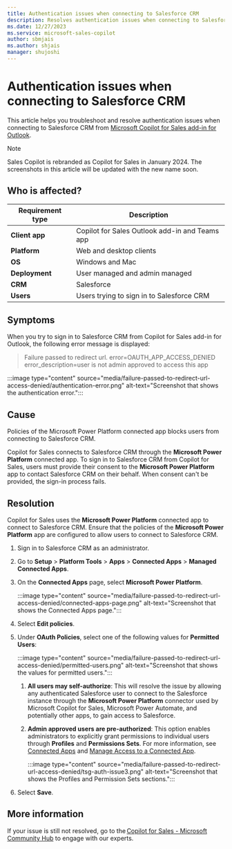 ```yaml
---
title: Authentication issues when connecting to Salesforce CRM
description: Resolves authentication issues when connecting to Salesforce CRM from Microsoft Copilot for Sales.
ms.date: 12/27/2023
ms.service: microsoft-sales-copilot
author: sbmjais
ms.author: shjais
manager: shujoshi
---
```

# Authentication issues when connecting to Salesforce CRM

This article helps you troubleshoot and resolve authentication issues when connecting to Salesforce CRM from [Microsoft Copilot for Sales add-in for Outlook](/microsoft-sales-copilot/use-sales-copilot-outlook).

> [!NOTE]
> Sales Copilot is rebranded as Copilot for Sales in January 2024. The screenshots in this article will be updated with the new name soon.

## Who is affected?

| Requirement type |Description  |
|---------|---------|
|**Client app**     |  Copilot for Sales Outlook add-in and Teams app   |
|**Platform**     | Web and desktop clients         |
|**OS**     | Windows and Mac         |
|**Deployment**     | User managed and admin managed       |
|**CRM**     | Salesforce      |
|**Users**     | Users trying to sign in to Salesforce CRM |

## Symptoms

When you try to sign in to Salesforce CRM from Copilot for Sales add-in for Outlook, the following error message is displayed:

> Failure passed to redirect url. error=OAUTH_APP_ACCESS_DENIED error_description=user is not admin approved to access this app

:::image type="content" source="media/failure-passed-to-redirect-url-access-denied/authentication-error.png" alt-text="Screenshot that shows the authentication error.":::

## Cause

Policies of the Microsoft Power Platform connected app blocks users from connecting to Salesforce CRM.

Copilot for Sales connects to Salesforce CRM through the **Microsoft Power Platform** connected app. To sign in to Salesforce CRM from Copilot for Sales, users must provide their consent to the **Microsoft Power Platform** app to contact Salesforce CRM on their behalf. When consent can't be provided, the sign-in process fails.

## Resolution

Copilot for Sales uses the **Microsoft Power Platform** connected app to connect to Salesforce CRM. Ensure that the policies of the **Microsoft Power Platform** app are configured to allow users to connect to Salesforce CRM.

1. Sign in to Salesforce CRM as an administrator.

2. Go to **Setup** > **Platform Tools** > **Apps** > **Connected Apps** > **Managed Connected Apps**.

3. On the **Connected Apps** page, select **Microsoft Power Platform**.

    :::image type="content" source="media/failure-passed-to-redirect-url-access-denied/connected-apps-page.png" alt-text="Screenshot that shows the Connected Apps page.":::

4. Select **Edit policies**.

5. Under **OAuth Policies**, select one of the following values for **Permitted Users**:

    :::image type="content" source="media/failure-passed-to-redirect-url-access-denied/permitted-users.png" alt-text="Screenshot that shows the values for permitted users.":::

    1. **All users may self-authorize**: This will resolve the issue by allowing any authenticated Salesforce user to connect to the Salesforce instance through the **Microsoft Power Platform** connector used by Microsoft Copilot for Sales, Microsoft Power Automate, and potentially other apps, to gain access to Salesforce.

    1. **Admin approved users are pre-authorized**: This option enables administrators to explicitly grant permissions to individual users through **Profiles** and **Permissions Sets**. For more information, see [Connected Apps](https://help.salesforce.com/s/articleView?id=sf.connected_app_overview.htm&type=5) and [Manage Access to a Connected App](https://help.salesforce.com/s/articleView?id=sf.connected_app_manage.htm&type=5).

        :::image type="content" source="media/failure-passed-to-redirect-url-access-denied/tsg-auth-issue3.png" alt-text="Screenshot that shows the Profiles and Permission Sets sections.":::

6. Select **Save**.

## More information

If your issue is still not resolved, go to the [Copilot for Sales - Microsoft Community Hub](https://techcommunity.microsoft.com/t5/viva-sales/bd-p/VivaSales) to engage with our experts.
